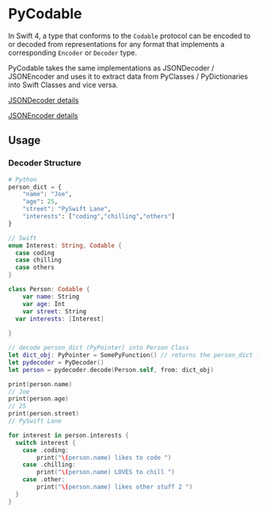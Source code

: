 # PyCodable

In Swift 4,
a type that conforms to the `Codable` protocol
can be encoded to or decoded from representations
for any format that implements a corresponding `Encoder` or `Decoder` type.

PyCodable takes the same implementations as JSONDecoder / JSONEncoder and uses it to extract data from PyClasses / PyDictionaries into Swift Classes and vice versa. 

[JSONDecoder details](https://github.com/apple/swift/blob/master/stdlib/public/SDK/Foundation/JSONDecoder.swift)

[JSONEncoder details](https://github.com/apple/swift/blob/master/stdlib/public/SDK/Foundation/JSONEncoder.swift)

## Usage

### Decoder Structure

```python
# Python
person_dict = {
	"name": "Joe",
	"age": 25,
	"street": "PySwift Lane",
	"interests": ["coding","chilling","others"]
}

```

```swift
// Swift
enum Interest: String, Codable {
  case coding
  case chilling
  case others
}

class Person: Codable {
	var name: String
	var age: Int
	var street: String
  var interests: [Interest]
  
}

// decode person_dict (PyPointer) into Person Class
let dict_obj: PyPointer = SomePyFunction() // returns the person_dict from python
let pydecoder = PyDecoder()
let person = pydecoder.decode(Person.self, from: dict_obj)

print(person.name)
// Joe
print(person.age)
// 25
print(person.street)
// PySwift Lane

for interest in person.interests {
  switch interest {
    case .coding:
    	print("\(person.name) likes to code ")
    case .chilling:
    	print("\(person.name) LOVES to chill ")
    case .other:
    	print("\(person.name) likes other stuff 2 ")
  }
}

```

